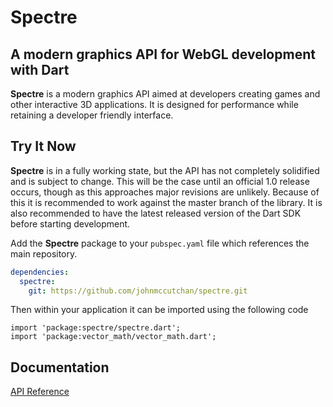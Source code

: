 # Spectre
## A modern graphics API for WebGL development with Dart

__Spectre__ is a modern graphics API aimed at developers creating games and other interactive 3D applications. It is designed for performance while retaining a developer friendly interface.

## Try It Now
__Spectre__ is in a fully working state, but the API has not completely solidified and is subject to change. This will be the case until an official 1.0 release occurs, though as this approaches major revisions are unlikely. Because of this it is recommended to work against the master branch of the library. It is also recommended to have the latest released version of the Dart SDK before starting development.

Add the __Spectre__ package to your `pubspec.yaml` file which references the main repository.
```yaml
dependencies:
  spectre:
    git: https://github.com/johnmccutchan/spectre.git
```

Then within your application it can be imported using the following code
```
import 'package:spectre/spectre.dart';
import 'package:vector_math/vector_math.dart';
```

## Documentation

[API Reference](http://johnmccutchan.github.com/spectre/)